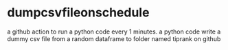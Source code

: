 # dumpcsvfileonschedule
a github action to run a python code every 1 minutes. a python code write a dummy csv file from a random dataframe to folder named tiprank on github

